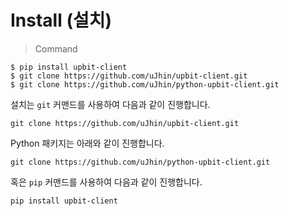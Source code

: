 # Install (설치)

> Command

```shell
$ pip install upbit-client
$ git clone https://github.com/uJhin/upbit-client.git
$ git clone https://github.com/uJhin/python-upbit-client.git
```

설치는 `git` 커맨드를 사용하여 다음과 같이 진행합니다.

`git clone https://github.com/uJhin/upbit-client.git`

Python 패키지는 아래와 같이 진행합니다.

`git clone https://github.com/uJhin/python-upbit-client.git`

혹은 `pip` 커맨드를 사용하여 다음과 같이 진행합니다.

`pip install upbit-client`

